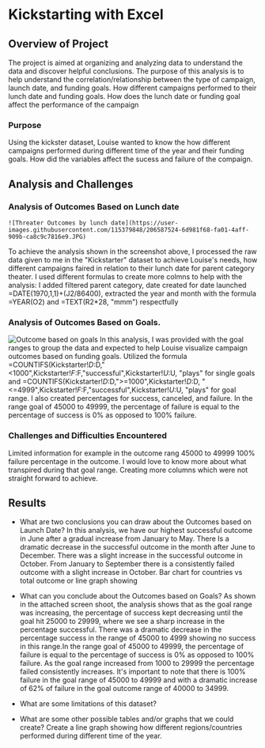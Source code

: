 # Kickstarting with Excel
## Overview of Project
   The project is aimed at organizing and analyzing data to understand the data and discover helpful conclusions.
The purpose of this analysis is to help understand the correlation/relationship between the type of campaign, launch date, and funding goals.
How different campaigns performed to their lunch date and funding goals. How does the lunch date or funding goal affect the performance of the campaign
### Purpose
  Using the kickster dataset, Louise wanted to know the how different campaigns performed during different time of the year and their funding goals. How did the variables affect the sucess and failure of the compaign.
## Analysis and Challenges

### Analysis of Outcomes Based on Lunch date
    ![Threater Outcomes by lunch date](https://user-images.githubusercontent.com/115379848/206587524-6d981f68-fa01-4aff-909b-ca8c9c7816e9.JPG)
To achieve the analysis shown in the screenshot above, I processed the raw data given to me in the "Kickstarter" dataset to achieve Louise's needs, how different      campaigns faired in relation to their lunch date for parent category theater. I used different formulas to create more colmns to help with the analysis: I added        filtered parent category, date created for date launched =DATE(1970,1,1)+(J2/86400), extracted the year and month with the formula =YEAR(O2) and =TEXT(R2*28,     "mmm") respectfully

### Analysis of Outcomes Based on Goals.
![Outcome based on goals](https://user-images.githubusercontent.com/115379848/206587070-0fb21957-419c-4d63-8fc5-a96f8e1d12c1.JPG)
In this analysis, I was provided with the goal ranges to group the data and expected to help Louise visualize campaign outcomes based on funding goals. Utilized the formula =COUNTIFS(Kickstarter!$D:$D,"<1000",Kickstarter!$F:$F,"successful",Kickstarter!$U:$U, "plays" for single goals and =COUNTIFS(Kickstarter!$D:$D,">=1000",Kickstarter!$D:$D, "<=4999",Kickstarter!$F:$F,"successful",Kickstarter!$U:$U, "plays" for goal range.
I also created percentages for success, canceled, and failure.
In the range goal of 45000 to 49999, the percentage of failure is equal to the percentage of success is 0% as opposed to 100% failure.
### Challenges and Difficulties Encountered
Limited information for example in the outcome rang 45000 to 49999 100% failure percentage in the outcome. I would love to know more about what transpired during that goal range.
Creating more columns which were not straight forward to achieve.
## Results
- What are two conclusions you can draw about the Outcomes based on Launch Date?
In this analysis, we have our highest successful outcome in June after a gradual increase from January to May. There Is a dramatic decrease in the successful outcome in the month after June to December. There was a slight increase in the successful outcome in October.
From January to September there is a consistently failed outcome with a slight increase in October.
Bar chart for countries vs  total outcome or line graph showing
- What can you conclude about the Outcomes based on Goals?
As shown in the attached screen shoot, the analysis shows that as the goal range was increasing, the percentage of success kept decreasing until the goal hit 25000 to 29999, where we see a sharp increase in the percentage successful. There was a dramatic decrease in the percentage success in the range of 45000 to 4999 showing no success in this range.In the range goal of 45000 to 49999, the percentage of failure is equal to the percentage of success is 0% as opposed to 100% failure.
As the goal range increased from 1000 to 29999 the percentage failed consistently increases. It's important to note that there is 100% failure in the goal range of 45000 to 49999 and with a dramatic increase of 62% of failure in the goal outcome range of 40000 to 34999.
- What are some limitations of this dataset?

- What are some other possible tables and/or graphs that we could create?
Create a line graph showing how different regions/countries performed during different time of the year.
